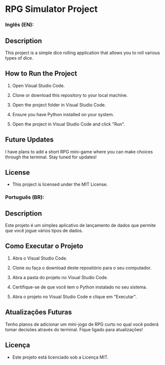 # RPG Simulator Project

### Inglês (EN):

## Description

This project is a simple dice rolling application that allows you to roll various types of dice.

## How to Run the Project

1. Open Visual Studio Code.

2. Clone or download this repository to your local machine.

3. Open the project folder in Visual Studio Code.

4. Ensure you have Python installed on your system.

5. Open the project in Visual Studio Code and click "Run".

## Future Updates

I have plans to add a short RPG mini-game where you can make choices through the terminal. Stay tuned for updates!

## License

- This project is licensed under the MIT License.

### Português (BR):

## Description

Este projeto é um simples aplicativo de lançamento de dados que permite que você jogue vários tipos de dados.

## Como Executar o Projeto

1. Abra o Visual Studio Code.

2. Clone ou faça o download deste repositório para o seu computador.

3. Abra a pasta do projeto no Visual Studio Code.

4. Certifique-se de que você tem o Python instalado no seu sistema.

5. Abra o projeto no Visual Studio Code e clique em "Executar".

## Atualizações Futuras

Tenho planos de adicionar um mini-jogo de RPG curto no qual você poderá tomar decisões através do terminal. Fique ligado para atualizações!

## Licença

- Este projeto está licenciado sob a Licença MIT.


